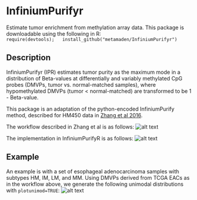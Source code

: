 # InfiniumPurifyr
Estimate tumor enrichment from methylation array data. This package is downloadable using the following in R:   
`require(devtools);   install_github("metamaden/InfiniumPurifyr")`

## Description
InfiniumPurifyr (IPR) estimates tumor purity as the maximum mode in a distribution of Beta-values at differentially and variably methylated CpG probes (DMVPs, tumor vs. normal-matched samples), where hypomethylated DMVPs (tumor < normal-matched) are transformed to be 1 - Beta-value. 

This package is an adaptation of the python-encoded InfiniumPurify method, described for HM450 data in [Zhang et al 2016](https://www.ncbi.nlm.nih.gov/pubmed/26112293).

The workflow described in Zhang et al is as follows: 
![alt text](https://github.com/metamaden/InfiniumPurifyr/blob/master/ipr_workflow.jpg "IPR function")

The implementation in InfiniumPurifyR is as follows:
![alt text](https://github.com/metamaden/InfiniumPurifyr/blob/master/ipr_fun.jpg "IPR function")

## Example


An example is with a set of esophageal adenocarcinoma samples with subtypes HM, IM, LM, and MM. Using DMVPs derived from TCGA EACs as in the workflow above, we generate the following unimodal distributions with `plotunimod=TRUE`:
![alt text](https://github.com/metamaden/InfiniumPurifyr/blob/master/ipr_exe.jpg "Unimodal Distributions")
